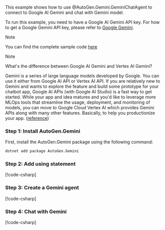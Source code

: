This example shows how to use @AutoGen.Gemini.GeminiChatAgent to connect to Google AI Gemini and chat with Gemini model.

To run this example, you need to have a Google AI Gemini API key. For how to get a Google Gemini API key, please refer to [Google Gemini](https://gemini.google.com/).

> [!NOTE]
> You can find the complete sample code [here](https://github.com/autogen-ai/autogen/blob/main/dotnet/sample/AutoGen.Gemini.Sample/Chat_With_Google_Gemini.cs)

> [!NOTE]
> What's the difference between Google AI Gemini and Vertex AI Gemini?
>
> Gemini is a series of large language models developed by Google. You can use it either from Google AI API or Vertex AI API. If you are relatively new to Gemini and wants to explore the feature and build some prototype for your chatbot app, Google AI APIs (with Google AI Studio) is a fast way to get started. While your app and idea matures and you'd like to leverage more MLOps tools that streamline the usage, deployment, and monitoring of models, you can move to Google Cloud Vertex AI which provides Gemini APIs along with many other features. Basically, to help you productionize your app. ([reference](https://stackoverflow.com/questions/78007243/utilizing-gemini-through-vertex-ai-or-through-google-generative-ai))

### Step 1: Install AutoGen.Gemini

First, install the AutoGen.Gemini package using the following command:

```bash
dotnet add package AutoGen.Gemini
```

### Step 2: Add using statement

[!code-csharp[](../../../sample/AutoGen.Gemini.Sample/Chat_With_Google_Gemini.cs?name=Using)]

### Step 3: Create a Gemini agent

[!code-csharp[](../../../sample/AutoGen.Gemini.Sample/Chat_With_Google_Gemini.cs?name=Create_Gemini_Agent)]

### Step 4: Chat with Gemini

[!code-csharp[](../../../sample/AutoGen.Gemini.Sample/Chat_With_Google_Gemini.cs?name=Chat_With_Google_Gemini)]